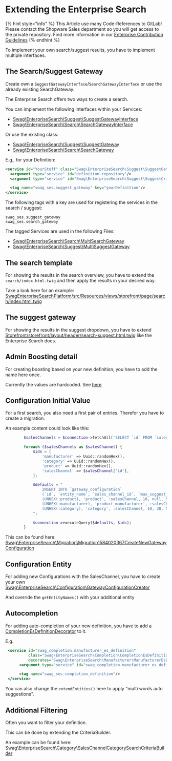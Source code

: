 # Extending the Enterprise Search

{% hint style="info" %}
This Article use many Code-References to GitLab!
Please contact the Shopware Sales department so you will get access to the private repository.
Find more information in our [Enterprise Contribution Guidelines](../contribution-guidelines.md)
{% endhint %}

To implement your own search/suggest results, you have to implement multiple interfaces.

## The Search/Suggest Gateway

Create own a `SuggestGatewayInterface`/`SearchGatewayInterface` or use the already existing SearchGateway.

The Enterprise Search offers two ways to create a search.

You can implement the following Interfaces within your Services:

- [Swag\EnterpriseSearch\Suggest\SuggestGatewayInterface](https://gitlab.com/shopware/shopware/enterprise/swagenterprisesearchplatform/-/blob/release/src/Suggest/SuggestGatewayInterface.php)
- [Swag\EnterpriseSearch\Search\SearchGatewayInterface](https://gitlab.com/shopware/shopware/enterprise/swagenterprisesearchplatform/-/blob/release/src/Search/SearchGatewayInterface.php)

Or use the existing class:

- [Swag\EnterpriseSearch\Suggest\SuggestGateway](https://gitlab.com/shopware/shopware/enterprise/swagenterprisesearchplatform/-/blob/release/src/Suggest/SuggestGateway.php)
- [Swag\EnterpriseSearch\Search\SearchGateway](https://gitlab.com/shopware/shopware/enterprise/swagenterprisesearchplatform/-/blob/release/src/Search/SearchGateway.php)

E.g., for your Definition:

```xml
<service id="YourStuff" class="Swag\EnterpriseSearch\Suggest\SuggestGateway">
  <argument type="service" id="definition.repository"/>
  <argument type="service" id="Swag\EnterpriseSearch\Suggest\SuggestCriteriaBuilder"/>

  <tag name="swag_ses.suggest_gateway" key="yourDefinition"/>
</service>
```

The following tags with a key are used for registering the services in the search / suggest:

```plain
swag_ses.suggest_gateway
swag_ses.search_gateway
```

The tagged Services are used in the following Files:

- [Swag\EnterpriseSearch\Search\MultiSearchGateway](https://gitlab.com/shopware/shopware/enterprise/swagenterprisesearchplatform/-/blob/release/src/Search/MultiSearchGateway.php)
- [Swag\EnterpriseSearch\Suggest\MultiSuggestGateway](https://gitlab.com/shopware/shopware/enterprise/swagenterprisesearchplatform/-/blob/release/src/Suggest/MultiSuggestGateway.php)

## The search template

For showing the results in the search overview, you have to extend the `search/index.html.twig` and then apply the results in your desired way.

Take a look here for an example: [SwagEnterpriseSearchPlatform/src/Resources/views/storefront/page/search/index.html.twig](https://gitlab.com/shopware/shopware/enterprise/swagenterprisesearchplatform/-/tree/release/src/Resources/views/storefront/page/search/index.html.twig)

## The suggest gateway

For showing the results in the suggest dropdown, you have to extend
[Storefront/storefront/layout/header/search-suggest.html.twig](https://gitlab.com/shopware/shopware/enterprise/swagenterprisesearchplatform/-/blob/release/src/Resources/views/storefront/layout/header/search-suggest.html.twig)
like the Enterprise Search does.

## Admin Boosting detail

For creating boosting based on your new definition, you have to add the name here once.

Currently the values are hardcoded.
See [here](https://gitlab.com/shopware/shopware/enterprise/swagenterprisesearchplatform/-/blob/release/src/Resources/app/administration/src/module/swag-enterprise-search/components/swag-enterprise-search-boosting-detail-modal/swag-enterprise-search-boosting-detail-modal.html.twig#L48)

## Configuration Initial Value

For a first search, you also need a first pair of entries. Therefor you have to create a migration.

An example content could look like this:

```php
        $salesChannels = $connection->fetchAll('SELECT `id` FROM `sales_channel`');

        foreach ($salesChannels as $salesChannel) {
            $ids = [
                'manufacturer' => Uuid::randomHex(),
                'category' => Uuid::randomHex(),
                'product' => Uuid::randomHex(),
                'salesChannel' => $salesChannel['id'],
            ];

            $defaults = "
                INSERT INTO `gateway_configuration`
                (`id`, `entity_name`, `sales_channel_id`, `max_suggest_count`, `max_search_count`, `created_at`) VALUES
                (UNHEX(:product), 'product', :salesChannel, 10, null, NOW()),
                (UNHEX(:manufacturer), 'product_manufacturer', :salesChannel, 10, 30, NOW()),
                (UNHEX(:category), 'category', :salesChannel, 10, 30, NOW())
            ";

            $connection->executeQuery($defaults, $ids);
        }
```

This can be found here:
[Swag\EnterpriseSearch\Migration\Migration1584020367CreateNewGatewayConfiguration](https://gitlab.com/shopware/shopware/enterprise/swagenterprisesearchplatform/-/blob/release/src/Migration/Migration1584020367CreateNewGatewayConfiguration.php)

## Configuration Entity

For adding new Configurations with the SalesChannel, you have to create your own
[Swag\EnterpriseSearch\Configuration\GatewayConfigurationCreator](https://gitlab.com/shopware/shopware/enterprise/swagenterprisesearchplatform/-/blob/release/src/Configuration/GatewayConfigurationCreator.php)

And override the `getEntityNames()` with your additional entity

## Autocompletion

For adding auto-completion of your new definition, you have to add a
[CompletionEsDefinitionDecorator](https://gitlab.com/shopware/shopware/enterprise/swagenterprisesearchplatform/-/blob/release/src/Completion/CompletionEsDefinitionDecorator.php)
to it.

E.g.

```xml
 <service id="swag_completion.manufacturer_es_definition"
          class="Swag\EnterpriseSearch\Completion\CompletionEsDefinitionDecorator"
          decorates="Swag\EnterpriseSearch\Manufacturer\ManufacturerEsDefinition">
      <argument type="service" id="swag_completion.manufacturer_es_definition.inner"/>

      <tag name="swag_ses.completion_definition"/>
 </service>
```

You can also change the `extendEntities()` here to apply "multi words auto suggestions".

## Additional Filtering

Often you want to filter your definition.

This can be done by extending the CriteriaBuilder.

An example can be found here:
[Swag\EnterpriseSearch\Category\SalesChannelCategorySearchCriteriaBuilder](https://gitlab.com/shopware/shopware/enterprise/swagenterprisesearchplatform/-/blob/release/src/Category/SalesChannelCategorySearchCriteriaBuilder.php)
